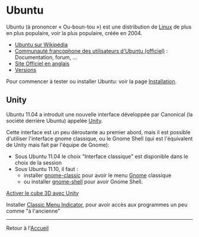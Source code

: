 # Ubuntu

Ubuntu (à prononcer « Ou-boun-tou ») est une distribution de
[Linux](Linux) de plus en plus populaire, voir la plus
populaire, créée en 2004.

- [Ubuntu sur Wikipédia](http://fr.wikipedia.org/wiki/Ubuntu)
- [Communauté francophone des utilisateurs d'Ubuntu
  (officiel)](http://www.ubuntu-fr.org/) : Documentation, forum, ...
- [Site Officiel en anglais](http://www.ubuntu.com/)
- [Versions](http://distrowatch.com/table.php?distribution=ubuntu)

Pour commencer à tester ou installer Ubuntu: voir la page
[Installation](Installation).

## Unity

Ubuntu 11.04 a introduit une nouvelle interface développée par Canonical
(la société derrière Ubuntu) appelée
[Unity](http://doc.ubuntu-fr.org/unity).

Cette interface est un peu déroutante au premier abord, mais il est
possible d'utiliser l'interface gnome classique, ou le Gnome Shell (qui
est l'équivalent de Unity mais fait par l'équipe de Gnome):

- Sous Ubuntu 11.04 le choix "Interface classique" est disponible dans
  le choix de la session
- Sous Ubuntu 11.10, il faut :
  - installer [gnome-classic](apt://gnome-classic) pour avoir le menu
    [Gnome](Gnome) classique
  - ou installer [gnome-shell](apt://gnome-shell) pour avoir Gnome
    Shell.

[Activer le cube 3D avec
Unity](http://www.le-libriste.fr/ubuntu/configuration-dunity/activer-le-cube-3d-avec-unity/)

Installer [Classic Menu
Indicator](http://www.florian-diesch.de/software/classicmenu-indicator/),
pour avoir accès aux programmes un peu comme "à l'ancienne"

------------------------------------------------------------------------

Retour à l'[Accueil](README)
